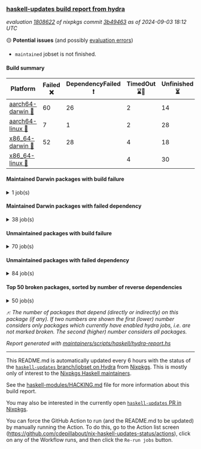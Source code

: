 ### [haskell-updates build report from hydra](https://hydra.nixos.org/jobset/nixpkgs/haskell-updates)
*evaluation [1808622](https://hydra.nixos.org/eval/1808622) of nixpkgs commit [3b49463](https://github.com/NixOS/nixpkgs/commits/3b49463ace5ca56bc9b25179aa38c3e3f07bf64f) as of 2024-09-03 18:12 UTC*

🟡 **Potential issues** (and possibly [evaluation errors](https://hydra.nixos.org/jobset/nixpkgs/haskell-updates))
  * `maintained` jobset is not finished.

#### Build summary

 | Platform | Failed ❌ | DependencyFailed ❗ | TimedOut ⌛🚫 | Unfinished ⏳ | Success ✅ | 
 | --- | --- | --- | --- | --- | --- | 
 | [aarch64-darwin 🍏](https://hydra.nixos.org/eval/1808622?filter=.aarch64-darwin) | 60 | 26 | 2 | 14 | 6400 | 
 | [aarch64-linux 📱](https://hydra.nixos.org/eval/1808622?filter=.aarch64-linux) | 7 | 1 | 2 | 28 | 6538 | 
 | [x86_64-darwin 🍎](https://hydra.nixos.org/eval/1808622?filter=.x86_64-darwin) | 52 | 28 | 4 | 18 | 6418 | 
 | [x86_64-linux 🐧](https://hydra.nixos.org/eval/1808622?filter=.x86_64-linux) |  |  | 4 | 30 | 6583 | 
#### Maintained Darwin packages with build failure
<details><summary>1 job(s) </summary>

- [ ] [[🍏❌]](https://hydra.nixos.org/build/271241206) [[🍎❌]](https://hydra.nixos.org/build/271221583) [wstunnel](https://hydra.nixos.org/eval/1808622?filter=wstunnel) @NeverBehave @R-VdP
</details>

#### Maintained Darwin packages with failed dependency
<details><summary>38 job(s) </summary>

- [ ] [cabal2nix](https://hydra.nixos.org/eval/1808622?filter=cabal2nix) @sternenseemann
  - [[🍏✅]](https://hydra.nixos.org/build/271442703) [[🍎✅]](https://hydra.nixos.org/build/271442678) [toplevel](https://hydra.nixos.org/eval/1808622?filter=cabal2nix)
  - [[🍏❗]](https://hydra.nixos.org/build/271232063) [[🍎✅]](https://hydra.nixos.org/build/271233007) [haskell.packages.ghc8107](https://hydra.nixos.org/eval/1808622?filter=haskell.packages.ghc8107.cabal2nix)
  - [[🍏❗]](https://hydra.nixos.org/build/271232331) [[🍎✅]](https://hydra.nixos.org/build/271237584) [haskell.packages.ghc902](https://hydra.nixos.org/eval/1808622?filter=haskell.packages.ghc902.cabal2nix)
  - [[🍏✅]](https://hydra.nixos.org/build/271224598) [[🍎✅]](https://hydra.nixos.org/build/271220778) [haskell.packages.ghc925](https://hydra.nixos.org/eval/1808622?filter=haskell.packages.ghc925.cabal2nix)
  - [[🍏✅]](https://hydra.nixos.org/build/271232236) [[🍎✅]](https://hydra.nixos.org/build/271219411) [haskell.packages.ghc926](https://hydra.nixos.org/eval/1808622?filter=haskell.packages.ghc926.cabal2nix)
  - [[🍏✅]](https://hydra.nixos.org/build/271227124) [[🍎✅]](https://hydra.nixos.org/build/271224422) [haskell.packages.ghc927](https://hydra.nixos.org/eval/1808622?filter=haskell.packages.ghc927.cabal2nix)
  - [[🍏✅]](https://hydra.nixos.org/build/271222372) [[🍎✅]](https://hydra.nixos.org/build/271228990) [haskell.packages.ghc928](https://hydra.nixos.org/eval/1808622?filter=haskell.packages.ghc928.cabal2nix)
  - [[🍏✅]](https://hydra.nixos.org/build/271242662) [[🍎✅]](https://hydra.nixos.org/build/271218336) [haskell.packages.ghc945](https://hydra.nixos.org/eval/1808622?filter=haskell.packages.ghc945.cabal2nix)
  - [[🍏✅]](https://hydra.nixos.org/build/271242907) [[🍎✅]](https://hydra.nixos.org/build/271221288) [haskell.packages.ghc946](https://hydra.nixos.org/eval/1808622?filter=haskell.packages.ghc946.cabal2nix)
  - [[🍏✅]](https://hydra.nixos.org/build/271239966) [[🍎✅]](https://hydra.nixos.org/build/271218173) [haskell.packages.ghc947](https://hydra.nixos.org/eval/1808622?filter=haskell.packages.ghc947.cabal2nix)
  - [[🍏✅]](https://hydra.nixos.org/build/271235758) [[🍎✅]](https://hydra.nixos.org/build/271216944) [haskell.packages.ghc948](https://hydra.nixos.org/eval/1808622?filter=haskell.packages.ghc948.cabal2nix)
  - [[🍏✅]](https://hydra.nixos.org/build/271232005) [[🍎✅]](https://hydra.nixos.org/build/271233183) [haskell.packages.ghc963](https://hydra.nixos.org/eval/1808622?filter=haskell.packages.ghc963.cabal2nix)
  - [[🍏✅]](https://hydra.nixos.org/build/271230264) [[🍎✅]](https://hydra.nixos.org/build/271220421) [haskell.packages.ghc964](https://hydra.nixos.org/eval/1808622?filter=haskell.packages.ghc964.cabal2nix)
  - [[🍏✅]](https://hydra.nixos.org/build/271227388) [[🍎✅]](https://hydra.nixos.org/build/271243343) [haskell.packages.ghc965](https://hydra.nixos.org/eval/1808622?filter=haskell.packages.ghc965.cabal2nix)
  - [[🍏✅]](https://hydra.nixos.org/build/271226107) [[🍎✅]](https://hydra.nixos.org/build/271229046) [haskell.packages.ghc966](https://hydra.nixos.org/eval/1808622?filter=haskell.packages.ghc966.cabal2nix)
  - [[🍏✅]](https://hydra.nixos.org/build/271243702) [[🍎✅]](https://hydra.nixos.org/build/271230344) [haskell.packages.ghc981](https://hydra.nixos.org/eval/1808622?filter=haskell.packages.ghc981.cabal2nix)
  - [[🍏✅]](https://hydra.nixos.org/build/271244527) [[🍎✅]](https://hydra.nixos.org/build/271230366) [haskell.packages.ghc982](https://hydra.nixos.org/eval/1808622?filter=haskell.packages.ghc982.cabal2nix)
  - [[🍏✅]](https://hydra.nixos.org/build/271229214) [[🍎✅]](https://hydra.nixos.org/build/271239145) [haskellPackages](https://hydra.nixos.org/eval/1808622?filter=haskellPackages.cabal2nix)
- [ ] [[🍏❗]](https://hydra.nixos.org/build/271233215) [[🍎✅]](https://hydra.nixos.org/build/271244017) [elmPackages.elmi-to-json](https://hydra.nixos.org/eval/1808622?filter=elmPackages.elmi-to-json) @turboMaCk
- [ ] [weeder](https://hydra.nixos.org/eval/1808622?filter=weeder) @maralorn
  - [[🍏❗]](https://hydra.nixos.org/build/271217956) [[🍎✅]](https://hydra.nixos.org/build/271223878) [haskell.packages.ghc8107](https://hydra.nixos.org/eval/1808622?filter=haskell.packages.ghc8107.weeder)
  - [[🍏❗]](https://hydra.nixos.org/build/271229056) [[🍎✅]](https://hydra.nixos.org/build/271226187) [haskell.packages.ghc902](https://hydra.nixos.org/eval/1808622?filter=haskell.packages.ghc902.weeder)
  - [[🍏✅]](https://hydra.nixos.org/build/271233681) [[🍎✅]](https://hydra.nixos.org/build/271240260) [haskell.packages.ghc925](https://hydra.nixos.org/eval/1808622?filter=haskell.packages.ghc925.weeder)
  - [[🍏✅]](https://hydra.nixos.org/build/271223528) [[🍎✅]](https://hydra.nixos.org/build/271242783) [haskell.packages.ghc926](https://hydra.nixos.org/eval/1808622?filter=haskell.packages.ghc926.weeder)
  - [[🍏✅]](https://hydra.nixos.org/build/271237945) [[🍎✅]](https://hydra.nixos.org/build/271233167) [haskell.packages.ghc927](https://hydra.nixos.org/eval/1808622?filter=haskell.packages.ghc927.weeder)
  - [[🍏✅]](https://hydra.nixos.org/build/271225808) [[🍎✅]](https://hydra.nixos.org/build/271219427) [haskell.packages.ghc928](https://hydra.nixos.org/eval/1808622?filter=haskell.packages.ghc928.weeder)
  - [[🍏✅]](https://hydra.nixos.org/build/271219216) [[🍎✅]](https://hydra.nixos.org/build/271224765) [haskell.packages.ghc945](https://hydra.nixos.org/eval/1808622?filter=haskell.packages.ghc945.weeder)
  - [[🍏✅]](https://hydra.nixos.org/build/271218201) [[🍎✅]](https://hydra.nixos.org/build/271218957) [haskell.packages.ghc946](https://hydra.nixos.org/eval/1808622?filter=haskell.packages.ghc946.weeder)
  - [[🍏✅]](https://hydra.nixos.org/build/271244651) [[🍎✅]](https://hydra.nixos.org/build/271222808) [haskell.packages.ghc947](https://hydra.nixos.org/eval/1808622?filter=haskell.packages.ghc947.weeder)
  - [[🍏✅]](https://hydra.nixos.org/build/271230244) [[🍎✅]](https://hydra.nixos.org/build/271224480) [haskell.packages.ghc948](https://hydra.nixos.org/eval/1808622?filter=haskell.packages.ghc948.weeder)
  - [[🍏✅]](https://hydra.nixos.org/build/271222589) [[🍎✅]](https://hydra.nixos.org/build/271227764) [haskell.packages.ghc963](https://hydra.nixos.org/eval/1808622?filter=haskell.packages.ghc963.weeder)
  - [[🍏✅]](https://hydra.nixos.org/build/271239470) [[🍎✅]](https://hydra.nixos.org/build/271242041) [haskell.packages.ghc964](https://hydra.nixos.org/eval/1808622?filter=haskell.packages.ghc964.weeder)
  - [[🍏✅]](https://hydra.nixos.org/build/271240778) [[🍎✅]](https://hydra.nixos.org/build/271236458) [haskell.packages.ghc965](https://hydra.nixos.org/eval/1808622?filter=haskell.packages.ghc965.weeder)
  - [[🍏✅]](https://hydra.nixos.org/build/271236562) [[🍎✅]](https://hydra.nixos.org/build/271243913) [haskell.packages.ghc966](https://hydra.nixos.org/eval/1808622?filter=haskell.packages.ghc966.weeder)
  - [[🍏✅]](https://hydra.nixos.org/build/271223651) [[🍎✅]](https://hydra.nixos.org/build/271224874) [haskell.packages.ghc981](https://hydra.nixos.org/eval/1808622?filter=haskell.packages.ghc981.weeder)
  - [[🍏✅]](https://hydra.nixos.org/build/271240341) [[🍎✅]](https://hydra.nixos.org/build/271238972) [haskell.packages.ghc982](https://hydra.nixos.org/eval/1808622?filter=haskell.packages.ghc982.weeder)
  - [[🍏✅]](https://hydra.nixos.org/build/271222577) [[🍎✅]](https://hydra.nixos.org/build/271244472) [haskellPackages](https://hydra.nixos.org/eval/1808622?filter=haskellPackages.weeder)
</details>

#### Unmaintained packages with build failure
<details><summary>70 job(s) </summary>

- [ ] [[🍏✅]](https://hydra.nixos.org/build/271219233) [[📱✅]](https://hydra.nixos.org/build/271240604) [[🍎❌]](https://hydra.nixos.org/build/271244176) [[🐧✅]](https://hydra.nixos.org/build/271229033) [haskellPackages.iconv](https://hydra.nixos.org/eval/1808622?filter=haskellPackages.iconv)  ⤴️ 4 | 16
- [ ] [[🍏❌]](https://hydra.nixos.org/build/271227241) [[📱✅]](https://hydra.nixos.org/build/271226383) [[🍎❌]](https://hydra.nixos.org/build/271234868) [[🐧✅]](https://hydra.nixos.org/build/271218869) [haskellPackages.llvm-tf](https://hydra.nixos.org/eval/1808622?filter=haskellPackages.llvm-tf)  ⤴️ 3 | 6
- [ ] [[🍏❌]](https://hydra.nixos.org/build/271237880) [[📱✅]](https://hydra.nixos.org/build/271227210) [[🍎❌]](https://hydra.nixos.org/build/271238369) [[🐧✅]](https://hydra.nixos.org/build/271220320) [haskellPackages.pipes-zlib](https://hydra.nixos.org/eval/1808622?filter=haskellPackages.pipes-zlib)  ⤴️ 2 | 8
- [ ] [[🍏❌]](https://hydra.nixos.org/build/271236955) [[📱✅]](https://hydra.nixos.org/build/271218801) [[🍎❌]](https://hydra.nixos.org/build/271227276) [[🐧✅]](https://hydra.nixos.org/build/271231653) [haskellPackages.lbfgs](https://hydra.nixos.org/eval/1808622?filter=haskellPackages.lbfgs)  ⤴️ 2 | 3
- [ ] [[🍏❌]](https://hydra.nixos.org/build/271243692) [[📱✅]](https://hydra.nixos.org/build/271223221) [[🍎❌]](https://hydra.nixos.org/build/271229721) [[🐧✅]](https://hydra.nixos.org/build/271219993) [haskellPackages.HsSyck](https://hydra.nixos.org/eval/1808622?filter=haskellPackages.HsSyck)  ⤴️ 1 | 10
- [ ] [[🍏✅]](https://hydra.nixos.org/build/271239265) [[📱✅]](https://hydra.nixos.org/build/271230757) [[🍎❌]](https://hydra.nixos.org/build/271232961) [[🐧⌛🚫]](https://hydra.nixos.org/build/271219100) [haskellPackages.invertible](https://hydra.nixos.org/eval/1808622?filter=haskellPackages.invertible)  ⤴️ 1 | 5
- [ ] [[🍏❌]](https://hydra.nixos.org/build/271237658) [[📱✅]](https://hydra.nixos.org/build/271240134) [[🍎❌]](https://hydra.nixos.org/build/271220558) [[🐧✅]](https://hydra.nixos.org/build/271227649) [haskellPackages.error-codes](https://hydra.nixos.org/eval/1808622?filter=haskellPackages.error-codes)  ⤴️ 1 | 3
- [ ] [[🍏❌]](https://hydra.nixos.org/build/271236293) [[📱✅]](https://hydra.nixos.org/build/271235199) [[🍎❌]](https://hydra.nixos.org/build/271226708) [[🐧✅]](https://hydra.nixos.org/build/271238920) [haskellPackages.posix-socket](https://hydra.nixos.org/eval/1808622?filter=haskellPackages.posix-socket)  ⤴️ 1 | 2
- [ ] [[🍏❌]](https://hydra.nixos.org/build/271225889) [[📱✅]](https://hydra.nixos.org/build/271225502) [[🍎❌]](https://hydra.nixos.org/build/271244019) [[🐧✅]](https://hydra.nixos.org/build/271244178) [haskellPackages.rawfilepath](https://hydra.nixos.org/eval/1808622?filter=haskellPackages.rawfilepath)  ⤴️ 1 | 2
- [ ] [[🍏❌]](https://hydra.nixos.org/build/271221129) [[📱✅]](https://hydra.nixos.org/build/271235209) [[🍎❌]](https://hydra.nixos.org/build/271218892) [[🐧✅]](https://hydra.nixos.org/build/271217252) [haskellPackages.gi-gdkx11](https://hydra.nixos.org/eval/1808622?filter=haskellPackages.gi-gdkx11)  ⤴️ 1 | 1
- [ ] [[🍏❌]](https://hydra.nixos.org/build/271233153) [[📱❌]](https://hydra.nixos.org/build/271217622) [[🍎✅]](https://hydra.nixos.org/build/271240823) [[🐧✅]](https://hydra.nixos.org/build/271221216) [haskellPackages.nlopt-haskell](https://hydra.nixos.org/eval/1808622?filter=haskellPackages.nlopt-haskell)  ⤴️ 1 | 1
- [ ] [[🍏❌]](https://hydra.nixos.org/build/271228557) [[📱✅]](https://hydra.nixos.org/build/271228505) [[🍎❌]](https://hydra.nixos.org/build/271229790) [[🐧✅]](https://hydra.nixos.org/build/271222130) [haskellPackages.openal-ffi](https://hydra.nixos.org/eval/1808622?filter=haskellPackages.openal-ffi)  ⤴️ 1 | 1
- [ ] [[🍎❌]](https://hydra.nixos.org/build/271225299) [[🐧✅]](https://hydra.nixos.org/build/271240213) [haskellPackages.swisstable](https://hydra.nixos.org/eval/1808622?filter=haskellPackages.swisstable)  ⤴️ 1 | 1
- [ ] [[🍏❌]](https://hydra.nixos.org/build/271226466) [[📱✅]](https://hydra.nixos.org/build/271230687) [[🍎❌]](https://hydra.nixos.org/build/271241104) [[🐧✅]](https://hydra.nixos.org/build/271218343) [haskellPackages.sym](https://hydra.nixos.org/eval/1808622?filter=haskellPackages.sym)  ⤴️ 1 | 1
- [ ] [[🍏❌]](https://hydra.nixos.org/build/271233438) [[📱✅]](https://hydra.nixos.org/build/271226277) [[🍎❌]](https://hydra.nixos.org/build/271221475) [[🐧✅]](https://hydra.nixos.org/build/271221807) [haskellPackages.libxml-sax](https://hydra.nixos.org/eval/1808622?filter=haskellPackages.libxml-sax)  ⤴️ 0 | 21
- [ ] [[🍏✅]](https://hydra.nixos.org/build/271239348) [[📱❌]](https://hydra.nixos.org/build/271223449) [[🍎✅]](https://hydra.nixos.org/build/271242202) [[🐧✅]](https://hydra.nixos.org/build/271225932) [haskellPackages.freetype2](https://hydra.nixos.org/eval/1808622?filter=haskellPackages.freetype2)  ⤴️ 0 | 12
- [ ] [[🍏❌]](https://hydra.nixos.org/build/271230943) [[📱❌]](https://hydra.nixos.org/build/271224184) [[🍎✅]](https://hydra.nixos.org/build/271244194) [[🐧✅]](https://hydra.nixos.org/build/271238878) [haskellPackages.hw-simd](https://hydra.nixos.org/eval/1808622?filter=haskellPackages.hw-simd)  ⤴️ 0 | 9
- [ ] [[🍏❌]](https://hydra.nixos.org/build/271244673) [[📱✅]](https://hydra.nixos.org/build/271243435) [[🍎❌]](https://hydra.nixos.org/build/271240838) [[🐧✅]](https://hydra.nixos.org/build/271244303) [haskellPackages.bytestring-encoding](https://hydra.nixos.org/eval/1808622?filter=haskellPackages.bytestring-encoding)  ⤴️ 0 | 6
- [ ] [[🍏❌]](https://hydra.nixos.org/build/271226748) [[📱✅]](https://hydra.nixos.org/build/271218572) [[🍎✅]](https://hydra.nixos.org/build/271241189) [[🐧✅]](https://hydra.nixos.org/build/271240602) [haskellPackages.rdtsc](https://hydra.nixos.org/eval/1808622?filter=haskellPackages.rdtsc)  ⤴️ 0 | 4
- [ ] [[🍏❌]](https://hydra.nixos.org/build/271218734) [[📱✅]](https://hydra.nixos.org/build/271217455) [[🍎✅]](https://hydra.nixos.org/build/271221503) [[🐧✅]](https://hydra.nixos.org/build/271218795) [haskellPackages.folds](https://hydra.nixos.org/eval/1808622?filter=haskellPackages.folds)  ⤴️ 0 | 3
- [ ] [[🍏❌]](https://hydra.nixos.org/build/271230458) [[📱✅]](https://hydra.nixos.org/build/271235318) [[🍎✅]](https://hydra.nixos.org/build/271234054) [[🐧✅]](https://hydra.nixos.org/build/271235303) [haskellPackages.bindings-levmar](https://hydra.nixos.org/eval/1808622?filter=haskellPackages.bindings-levmar)  ⤴️ 0 | 2
- [ ] [[🍏❌]](https://hydra.nixos.org/build/271233588) [[📱✅]](https://hydra.nixos.org/build/271224705) [[🍎✅]](https://hydra.nixos.org/build/271235853) [[🐧✅]](https://hydra.nixos.org/build/271239283) [haskellPackages.rocksdb-haskell](https://hydra.nixos.org/eval/1808622?filter=haskellPackages.rocksdb-haskell)  ⤴️ 0 | 2
- [ ] [[🍏❌]](https://hydra.nixos.org/build/271217388) [[📱✅]](https://hydra.nixos.org/build/271233605) [[🍎❌]](https://hydra.nixos.org/build/271230726) [[🐧✅]](https://hydra.nixos.org/build/271223161) [haskellPackages.HsHTSLib](https://hydra.nixos.org/eval/1808622?filter=haskellPackages.HsHTSLib)  ⤴️ 0 | 1
- [ ] [[🍏❌]](https://hydra.nixos.org/build/271217859) [[📱✅]](https://hydra.nixos.org/build/271231434) [[🍎✅]](https://hydra.nixos.org/build/271220774) [[🐧⏳]](https://hydra.nixos.org/build/271230392) [haskellPackages.dhscanner-ast](https://hydra.nixos.org/eval/1808622?filter=haskellPackages.dhscanner-ast)  ⤴️ 0 | 1
- [ ] [[🍏❌]](https://hydra.nixos.org/build/271233289) [[📱✅]](https://hydra.nixos.org/build/271243593) [[🍎❌]](https://hydra.nixos.org/build/271242447) [[🐧✅]](https://hydra.nixos.org/build/271225870) [haskellPackages.hamid](https://hydra.nixos.org/eval/1808622?filter=haskellPackages.hamid)  ⤴️ 0 | 1
- [ ] [[🍏✅]](https://hydra.nixos.org/build/271224401) [[📱✅]](https://hydra.nixos.org/build/271223138) [[🍎❌]](https://hydra.nixos.org/build/271243888) [[🐧✅]](https://hydra.nixos.org/build/271232334) [haskellPackages.hmatrix-morpheus](https://hydra.nixos.org/eval/1808622?filter=haskellPackages.hmatrix-morpheus)  ⤴️ 0 | 1
- [ ] [[🍏❌]](https://hydra.nixos.org/build/271222208) [[📱✅]](https://hydra.nixos.org/build/271221762) [[🍎❌]](https://hydra.nixos.org/build/271240012) [[🐧✅]](https://hydra.nixos.org/build/271228939) [haskellPackages.huckleberry](https://hydra.nixos.org/eval/1808622?filter=haskellPackages.huckleberry)  ⤴️ 0 | 1
- [ ] [[🍏❌]](https://hydra.nixos.org/build/271221928) [[📱✅]](https://hydra.nixos.org/build/271231832) [[🍎❌]](https://hydra.nixos.org/build/271234905) [[🐧✅]](https://hydra.nixos.org/build/271225191) [haskellPackages.om-time](https://hydra.nixos.org/eval/1808622?filter=haskellPackages.om-time)  ⤴️ 0 | 1
- [ ] [[🍏❌]](https://hydra.nixos.org/build/271241596) [[📱✅]](https://hydra.nixos.org/build/271230716) [[🍎❌]](https://hydra.nixos.org/build/271231766) [[🐧✅]](https://hydra.nixos.org/build/271234180) [haskellPackages.select](https://hydra.nixos.org/eval/1808622?filter=haskellPackages.select)  ⤴️ 0 | 1
- [ ] [[🍏❌]](https://hydra.nixos.org/build/271217752) [[📱✅]](https://hydra.nixos.org/build/271218592) [[🍎❌]](https://hydra.nixos.org/build/271236917) [[🐧✅]](https://hydra.nixos.org/build/271223943) [haskellPackages.sysinfo](https://hydra.nixos.org/eval/1808622?filter=haskellPackages.sysinfo)  ⤴️ 0 | 1
- [ ] [[🍏✅]](https://hydra.nixos.org/build/271229705) [[📱✅]](https://hydra.nixos.org/build/271222051) [[🍎❌]](https://hydra.nixos.org/build/271236888) [[🐧✅]](https://hydra.nixos.org/build/271230672) [haskellPackages.FractalArt](https://hydra.nixos.org/eval/1808622?filter=haskellPackages.FractalArt) 
- [ ] [[🍏❌]](https://hydra.nixos.org/build/271220150) [[📱❌]](https://hydra.nixos.org/build/271242611) [[🍎✅]](https://hydra.nixos.org/build/271217945) [[🐧✅]](https://hydra.nixos.org/build/271236665) [haskellPackages.GOST34112012-Hash](https://hydra.nixos.org/eval/1808622?filter=haskellPackages.GOST34112012-Hash) 
- [ ] [[🍏✅]](https://hydra.nixos.org/build/271231533) [[📱❌]](https://hydra.nixos.org/build/271238011) [[🍎✅]](https://hydra.nixos.org/build/271224609) [[🐧✅]](https://hydra.nixos.org/build/271223245) [haskellPackages.HsASA](https://hydra.nixos.org/eval/1808622?filter=haskellPackages.HsASA) 
- [ ] [[🍏❌]](https://hydra.nixos.org/build/271235588) [[🍎❌]](https://hydra.nixos.org/build/271218471) [haskellPackages.barbly](https://hydra.nixos.org/eval/1808622?filter=haskellPackages.barbly) 
- [ ] [[🍏❌]](https://hydra.nixos.org/build/271238149) [[📱✅]](https://hydra.nixos.org/build/271225083) [[🍎❌]](https://hydra.nixos.org/build/271240840) [[🐧✅]](https://hydra.nixos.org/build/271226105) [haskellPackages.demangler](https://hydra.nixos.org/eval/1808622?filter=haskellPackages.demangler) 
- [ ] [[🍏❌]](https://hydra.nixos.org/build/271241841) [[📱✅]](https://hydra.nixos.org/build/271227047) [[🍎❌]](https://hydra.nixos.org/build/271227220) [[🐧✅]](https://hydra.nixos.org/build/271234357) [haskellPackages.epub-metadata](https://hydra.nixos.org/eval/1808622?filter=haskellPackages.epub-metadata) 
- [ ] [[🍏❌]](https://hydra.nixos.org/build/271217432) [[📱✅]](https://hydra.nixos.org/build/271232871) [[🍎✅]](https://hydra.nixos.org/build/271219677) [[🐧✅]](https://hydra.nixos.org/build/271240062) [haskellPackages.executable-hash](https://hydra.nixos.org/eval/1808622?filter=haskellPackages.executable-hash) 
- [ ] [[🍏❌]](https://hydra.nixos.org/build/271242886) [[📱✅]](https://hydra.nixos.org/build/271216832) [[🍎❌]](https://hydra.nixos.org/build/271238776) [[🐧✅]](https://hydra.nixos.org/build/271228747) [haskellPackages.exinst-base](https://hydra.nixos.org/eval/1808622?filter=haskellPackages.exinst-base) 
- [ ] [[🍏❌]](https://hydra.nixos.org/build/271217765) [[📱✅]](https://hydra.nixos.org/build/271222438) [[🍎❌]](https://hydra.nixos.org/build/271227569) [[🐧✅]](https://hydra.nixos.org/build/271240842) [haskellPackages.fudgets](https://hydra.nixos.org/eval/1808622?filter=haskellPackages.fudgets) 
- [ ] [[🍏❌]](https://hydra.nixos.org/build/271222793) [[📱✅]](https://hydra.nixos.org/build/271243949) [[🍎❌]](https://hydra.nixos.org/build/271235220) [[🐧✅]](https://hydra.nixos.org/build/271217171) [haskellPackages.genvalidity-dirforest](https://hydra.nixos.org/eval/1808622?filter=haskellPackages.genvalidity-dirforest) 
- [ ] [[🍏❌]](https://hydra.nixos.org/build/271238187) [[🍎❌]](https://hydra.nixos.org/build/271230446) [haskellPackages.gi-gtkosxapplication](https://hydra.nixos.org/eval/1808622?filter=haskellPackages.gi-gtkosxapplication) 
- [ ] [[🍏❌]](https://hydra.nixos.org/build/271238258) [[🍎❌]](https://hydra.nixos.org/build/271231601) [haskellPackages.gtk-mac-integration](https://hydra.nixos.org/eval/1808622?filter=haskellPackages.gtk-mac-integration) 
- [ ] [[🍏❌]](https://hydra.nixos.org/build/271221302) [[📱✅]](https://hydra.nixos.org/build/271239525) [[🍎❌]](https://hydra.nixos.org/build/271231337) [[🐧✅]](https://hydra.nixos.org/build/271217452) [haskellPackages.gtk-traymanager](https://hydra.nixos.org/eval/1808622?filter=haskellPackages.gtk-traymanager) 
- [ ] [[🍏❌]](https://hydra.nixos.org/build/271236576) [[🍎❌]](https://hydra.nixos.org/build/271219910) [haskellPackages.gtk3-mac-integration](https://hydra.nixos.org/eval/1808622?filter=haskellPackages.gtk3-mac-integration) 
- [ ] [[🍏❌]](https://hydra.nixos.org/build/271241034) [[📱✅]](https://hydra.nixos.org/build/271220731) [[🍎❌]](https://hydra.nixos.org/build/271226808) [[🐧✅]](https://hydra.nixos.org/build/271239959) [haskellPackages.hdf5-lite](https://hydra.nixos.org/eval/1808622?filter=haskellPackages.hdf5-lite) 
- [ ] [[🍏❌]](https://hydra.nixos.org/build/271242846) [[📱✅]](https://hydra.nixos.org/build/271227313) [[🍎❌]](https://hydra.nixos.org/build/271219883) [[🐧✅]](https://hydra.nixos.org/build/271228622) [haskellPackages.highlight](https://hydra.nixos.org/eval/1808622?filter=haskellPackages.highlight) 
- [ ] [[🍏❌]](https://hydra.nixos.org/build/271237981) [[📱✅]](https://hydra.nixos.org/build/271231709) [[🍎❌]](https://hydra.nixos.org/build/271226924) [[🐧✅]](https://hydra.nixos.org/build/271237497) [haskellPackages.hunspell-hs](https://hydra.nixos.org/eval/1808622?filter=haskellPackages.hunspell-hs) 
- [ ] [[🍏❌]](https://hydra.nixos.org/build/271223427) [[📱✅]](https://hydra.nixos.org/build/271230369) [[🍎❌]](https://hydra.nixos.org/build/271224439) [[🐧✅]](https://hydra.nixos.org/build/271233234) [haskellPackages.interprocess](https://hydra.nixos.org/eval/1808622?filter=haskellPackages.interprocess) 
- [ ] [[🍏❌]](https://hydra.nixos.org/build/271217160) [[📱✅]](https://hydra.nixos.org/build/271236326) [[🍎✅]](https://hydra.nixos.org/build/271233928) [[🐧✅]](https://hydra.nixos.org/build/271239584) [haskellPackages.leveldb-haskell-fork](https://hydra.nixos.org/eval/1808622?filter=haskellPackages.leveldb-haskell-fork) 
- [ ] [[🍏✅]](https://hydra.nixos.org/build/271231551) [[📱✅]](https://hydra.nixos.org/build/271238664) [[🍎❌]](https://hydra.nixos.org/build/271218107) [[🐧✅]](https://hydra.nixos.org/build/271230275) [haskellPackages.linear-tests](https://hydra.nixos.org/eval/1808622?filter=haskellPackages.linear-tests) 
- [ ] [[🍏❌]](https://hydra.nixos.org/build/271222658) [[📱✅]](https://hydra.nixos.org/build/271230262) [[🍎❌]](https://hydra.nixos.org/build/271241599) [[🐧✅]](https://hydra.nixos.org/build/271218582) [haskellPackages.memzero](https://hydra.nixos.org/eval/1808622?filter=haskellPackages.memzero) 
- [ ] [[🍏❌]](https://hydra.nixos.org/build/271238344) [[📱✅]](https://hydra.nixos.org/build/271236957) [[🍎❌]](https://hydra.nixos.org/build/271244202) [[🐧✅]](https://hydra.nixos.org/build/271217008) [haskellPackages.persistent-pagination](https://hydra.nixos.org/eval/1808622?filter=haskellPackages.persistent-pagination) 
- [ ] [[🍏❌]](https://hydra.nixos.org/build/271229369) [[📱✅]](https://hydra.nixos.org/build/271226406) [[🍎❌]](https://hydra.nixos.org/build/271235382) [[🐧✅]](https://hydra.nixos.org/build/271236486) [haskellPackages.phatsort](https://hydra.nixos.org/eval/1808622?filter=haskellPackages.phatsort) 
- [ ] [[🍏❌]](https://hydra.nixos.org/build/271241955) [[📱✅]](https://hydra.nixos.org/build/271234197) [[🍎❌]](https://hydra.nixos.org/build/271218822) [[🐧✅]](https://hydra.nixos.org/build/271237834) [haskellPackages.ping-wrapper](https://hydra.nixos.org/eval/1808622?filter=haskellPackages.ping-wrapper) 
- [ ] [[🍏❌]](https://hydra.nixos.org/build/271242092) [[📱✅]](https://hydra.nixos.org/build/271239707) [[🍎❌]](https://hydra.nixos.org/build/271216793) [[🐧✅]](https://hydra.nixos.org/build/271224781) [haskellPackages.posix-timer](https://hydra.nixos.org/eval/1808622?filter=haskellPackages.posix-timer) 
- [ ] [[🍏❌]](https://hydra.nixos.org/build/271237418) [[📱✅]](https://hydra.nixos.org/build/271234298) [[🍎✅]](https://hydra.nixos.org/build/271223598) [[🐧✅]](https://hydra.nixos.org/build/271239811) [haskellPackages.postgrest](https://hydra.nixos.org/eval/1808622?filter=haskellPackages.postgrest) 
- [ ] [[🍏❌]](https://hydra.nixos.org/build/271221537) [[📱✅]](https://hydra.nixos.org/build/271219460) [[🍎❌]](https://hydra.nixos.org/build/271227516) [[🐧✅]](https://hydra.nixos.org/build/271233201) [haskellPackages.procex](https://hydra.nixos.org/eval/1808622?filter=haskellPackages.procex) 
- [ ] [[🍏❌]](https://hydra.nixos.org/build/271240942) [[📱✅]](https://hydra.nixos.org/build/271227312) [[🍎❌]](https://hydra.nixos.org/build/271221847) [[🐧✅]](https://hydra.nixos.org/build/271219942) [haskellPackages.pthread](https://hydra.nixos.org/eval/1808622?filter=haskellPackages.pthread) 
- [ ] [[🍏❌]](https://hydra.nixos.org/build/271227944) [[📱✅]](https://hydra.nixos.org/build/271241362) [[🍎✅]](https://hydra.nixos.org/build/271226452) [[🐧✅]](https://hydra.nixos.org/build/271238133) [haskellPackages.rdtsc-enolan](https://hydra.nixos.org/eval/1808622?filter=haskellPackages.rdtsc-enolan) 
- [ ] [[🍏❌]](https://hydra.nixos.org/build/271231279) [[📱✅]](https://hydra.nixos.org/build/271228538) [[🍎❌]](https://hydra.nixos.org/build/271228089) [[🐧✅]](https://hydra.nixos.org/build/271219985) [haskellPackages.sandwich-webdriver](https://hydra.nixos.org/eval/1808622?filter=haskellPackages.sandwich-webdriver) 
- [ ] [[🍏✅]](https://hydra.nixos.org/build/271238828) [[📱✅]](https://hydra.nixos.org/build/271217547) [[🍎❌]](https://hydra.nixos.org/build/271217572) [[🐧✅]](https://hydra.nixos.org/build/271230360) [haskellPackages.shared-memory](https://hydra.nixos.org/eval/1808622?filter=haskellPackages.shared-memory) 
- [ ] [[🍏❌]](https://hydra.nixos.org/build/271243374) [[📱✅]](https://hydra.nixos.org/build/271240747) [[🍎✅]](https://hydra.nixos.org/build/271239022) [[🐧⌛🚫]](https://hydra.nixos.org/build/271236109) [haskellPackages.significant-figures](https://hydra.nixos.org/eval/1808622?filter=haskellPackages.significant-figures) 
- [ ] [[🍏✅]](https://hydra.nixos.org/build/271219657) [[📱❌]](https://hydra.nixos.org/build/271222107) [[🍎✅]](https://hydra.nixos.org/build/271242074) [[🐧✅]](https://hydra.nixos.org/build/271244060) [haskellPackages.simdutf](https://hydra.nixos.org/eval/1808622?filter=haskellPackages.simdutf) 
- [ ] [[🍏❌]](https://hydra.nixos.org/build/271219734) [[📱✅]](https://hydra.nixos.org/build/271237744) [[🍎✅]](https://hydra.nixos.org/build/271237585) [[🐧✅]](https://hydra.nixos.org/build/271233327) [haskellPackages.symbolize](https://hydra.nixos.org/eval/1808622?filter=haskellPackages.symbolize) 
- [ ] [[🍏❌]](https://hydra.nixos.org/build/271244302) [[📱✅]](https://hydra.nixos.org/build/271240630) [[🍎❌]](https://hydra.nixos.org/build/271235546) [[🐧✅]](https://hydra.nixos.org/build/271226180) [haskellPackages.tailfile-hinotify](https://hydra.nixos.org/eval/1808622?filter=haskellPackages.tailfile-hinotify) 
- [ ] [[📱❌]](https://hydra.nixos.org/build/271241004) [[🐧✅]](https://hydra.nixos.org/build/271223442) [haskellPackages.tasty-papi](https://hydra.nixos.org/eval/1808622?filter=haskellPackages.tasty-papi) 
- [ ] [[🍏❌]](https://hydra.nixos.org/build/271230890) [[📱✅]](https://hydra.nixos.org/build/271223288) [[🍎✅]](https://hydra.nixos.org/build/271243633) [[🐧✅]](https://hydra.nixos.org/build/271237991) [haskellPackages.unix-simple](https://hydra.nixos.org/eval/1808622?filter=haskellPackages.unix-simple) 
- [ ] [[🍏❌]](https://hydra.nixos.org/build/271233422) [[📱✅]](https://hydra.nixos.org/build/271235282) [[🍎❌]](https://hydra.nixos.org/build/271239023) [[🐧✅]](https://hydra.nixos.org/build/271233471) [haskellPackages.xmonad-utils](https://hydra.nixos.org/eval/1808622?filter=haskellPackages.xmonad-utils) 
- [ ] [[🍏❌]](https://hydra.nixos.org/build/271227127) [[📱✅]](https://hydra.nixos.org/build/271224146) [[🍎❌]](https://hydra.nixos.org/build/271242697) [[🐧✅]](https://hydra.nixos.org/build/271229796) [haskellPackages.zot](https://hydra.nixos.org/eval/1808622?filter=haskellPackages.zot) 
- [ ] [[🍏❌]](https://hydra.nixos.org/build/271220995) [[📱✅]](https://hydra.nixos.org/build/271221996) [[🍎❌]](https://hydra.nixos.org/build/271237488) [[🐧✅]](https://hydra.nixos.org/build/271223421) [haskellPackages.zxcvbn-c](https://hydra.nixos.org/eval/1808622?filter=haskellPackages.zxcvbn-c) 
</details>

#### Unmaintained packages with failed dependency
<details><summary>84 job(s) </summary>

- [ ] [microlens](https://hydra.nixos.org/eval/1808622?filter=microlens)  ⤴️ 152 | 597
  - [[🍏✅]](https://hydra.nixos.org/build/271228314) [[📱✅]](https://hydra.nixos.org/build/271223795) [[🍎✅]](https://hydra.nixos.org/build/271232839) [[🐧✅]](https://hydra.nixos.org/build/271221203) [haskellPackages](https://hydra.nixos.org/eval/1808622?filter=haskellPackages.microlens)
  - [[🍏✅]](https://hydra.nixos.org/build/271231930)  [[🍎❗]](https://hydra.nixos.org/build/271226244) [[🐧✅]](https://hydra.nixos.org/build/271242154) [pkgsCross.ghcjs.haskell.packages.ghc98](https://hydra.nixos.org/eval/1808622?filter=pkgsCross.ghcjs.haskell.packages.ghc98.microlens)
  - [[🍏✅]](https://hydra.nixos.org/build/271223728)  [[🍎❗]](https://hydra.nixos.org/build/271231648) [[🐧✅]](https://hydra.nixos.org/build/271224273) [pkgsCross.ghcjs.haskell.packages.ghcHEAD](https://hydra.nixos.org/eval/1808622?filter=pkgsCross.ghcjs.haskell.packages.ghcHEAD.microlens)
  - [[🍏✅]](https://hydra.nixos.org/build/271220520)  [[🍎❗]](https://hydra.nixos.org/build/271238357) [[🐧✅]](https://hydra.nixos.org/build/271223723) [pkgsCross.ghcjs.haskellPackages](https://hydra.nixos.org/eval/1808622?filter=pkgsCross.ghcjs.haskellPackages.microlens)
- [ ] [hpack](https://hydra.nixos.org/eval/1808622?filter=hpack)  ⤴️ 3 | 15
  - [[🍏✅]](https://hydra.nixos.org/build/271240725) [[📱✅]](https://hydra.nixos.org/build/271224312) [[🍎✅]](https://hydra.nixos.org/build/271240573) [[🐧✅]](https://hydra.nixos.org/build/271231623) [toplevel](https://hydra.nixos.org/eval/1808622?filter=hpack)
  - [[🍏❗]](https://hydra.nixos.org/build/271222669) [[📱✅]](https://hydra.nixos.org/build/271226507) [[🍎✅]](https://hydra.nixos.org/build/271238813) [[🐧✅]](https://hydra.nixos.org/build/271223613) [haskell.packages.ghc8107](https://hydra.nixos.org/eval/1808622?filter=haskell.packages.ghc8107.hpack)
  - [[🍏❗]](https://hydra.nixos.org/build/271235822) [[📱✅]](https://hydra.nixos.org/build/271222272) [[🍎✅]](https://hydra.nixos.org/build/271230107) [[🐧✅]](https://hydra.nixos.org/build/271216830) [haskell.packages.ghc902](https://hydra.nixos.org/eval/1808622?filter=haskell.packages.ghc902.hpack)
  - [[🍏✅]](https://hydra.nixos.org/build/271219040) [[📱✅]](https://hydra.nixos.org/build/271223693) [[🍎✅]](https://hydra.nixos.org/build/271230499) [[🐧✅]](https://hydra.nixos.org/build/271242882) [haskell.packages.ghc925](https://hydra.nixos.org/eval/1808622?filter=haskell.packages.ghc925.hpack)
  - [[🍏✅]](https://hydra.nixos.org/build/271223283) [[📱✅]](https://hydra.nixos.org/build/271234417) [[🍎✅]](https://hydra.nixos.org/build/271219920) [[🐧✅]](https://hydra.nixos.org/build/271241780) [haskell.packages.ghc926](https://hydra.nixos.org/eval/1808622?filter=haskell.packages.ghc926.hpack)
  - [[🍏✅]](https://hydra.nixos.org/build/271226755) [[📱✅]](https://hydra.nixos.org/build/271227840) [[🍎✅]](https://hydra.nixos.org/build/271243103) [[🐧✅]](https://hydra.nixos.org/build/271216927) [haskell.packages.ghc927](https://hydra.nixos.org/eval/1808622?filter=haskell.packages.ghc927.hpack)
  - [[🍏✅]](https://hydra.nixos.org/build/271226084) [[📱✅]](https://hydra.nixos.org/build/271231214) [[🍎✅]](https://hydra.nixos.org/build/271223171) [[🐧✅]](https://hydra.nixos.org/build/271222873) [haskell.packages.ghc928](https://hydra.nixos.org/eval/1808622?filter=haskell.packages.ghc928.hpack)
  - [[🍏✅]](https://hydra.nixos.org/build/271240557) [[📱✅]](https://hydra.nixos.org/build/271243619) [[🍎✅]](https://hydra.nixos.org/build/271237433) [[🐧✅]](https://hydra.nixos.org/build/271225747) [haskell.packages.ghc945](https://hydra.nixos.org/eval/1808622?filter=haskell.packages.ghc945.hpack)
  - [[🍏✅]](https://hydra.nixos.org/build/271238286) [[📱✅]](https://hydra.nixos.org/build/271217656) [[🍎✅]](https://hydra.nixos.org/build/271244660) [[🐧✅]](https://hydra.nixos.org/build/271237507) [haskell.packages.ghc946](https://hydra.nixos.org/eval/1808622?filter=haskell.packages.ghc946.hpack)
  - [[🍏✅]](https://hydra.nixos.org/build/271222687) [[📱✅]](https://hydra.nixos.org/build/271237613) [[🍎✅]](https://hydra.nixos.org/build/271229894) [[🐧✅]](https://hydra.nixos.org/build/271224678) [haskell.packages.ghc947](https://hydra.nixos.org/eval/1808622?filter=haskell.packages.ghc947.hpack)
  - [[🍏✅]](https://hydra.nixos.org/build/271241902) [[📱✅]](https://hydra.nixos.org/build/271231631) [[🍎✅]](https://hydra.nixos.org/build/271218387) [[🐧✅]](https://hydra.nixos.org/build/271218838) [haskell.packages.ghc948](https://hydra.nixos.org/eval/1808622?filter=haskell.packages.ghc948.hpack)
  - [[🍏✅]](https://hydra.nixos.org/build/271230612) [[📱✅]](https://hydra.nixos.org/build/271235305) [[🍎✅]](https://hydra.nixos.org/build/271220515) [[🐧✅]](https://hydra.nixos.org/build/271233956) [haskell.packages.ghc963](https://hydra.nixos.org/eval/1808622?filter=haskell.packages.ghc963.hpack)
  - [[🍏✅]](https://hydra.nixos.org/build/271221598) [[📱✅]](https://hydra.nixos.org/build/271221681) [[🍎✅]](https://hydra.nixos.org/build/271235063) [[🐧✅]](https://hydra.nixos.org/build/271232949) [haskell.packages.ghc964](https://hydra.nixos.org/eval/1808622?filter=haskell.packages.ghc964.hpack)
  - [[🍏✅]](https://hydra.nixos.org/build/271242143) [[📱✅]](https://hydra.nixos.org/build/271235976) [[🍎✅]](https://hydra.nixos.org/build/271239065) [[🐧✅]](https://hydra.nixos.org/build/271230410) [haskell.packages.ghc965](https://hydra.nixos.org/eval/1808622?filter=haskell.packages.ghc965.hpack)
  - [[🍏✅]](https://hydra.nixos.org/build/271226342) [[📱✅]](https://hydra.nixos.org/build/271233558) [[🍎✅]](https://hydra.nixos.org/build/271217663) [[🐧✅]](https://hydra.nixos.org/build/271227475) [haskell.packages.ghc966](https://hydra.nixos.org/eval/1808622?filter=haskell.packages.ghc966.hpack)
  - [[🍏✅]](https://hydra.nixos.org/build/271240397) [[📱✅]](https://hydra.nixos.org/build/271230457) [[🍎✅]](https://hydra.nixos.org/build/271239912) [[🐧✅]](https://hydra.nixos.org/build/271233188) [haskell.packages.ghc981](https://hydra.nixos.org/eval/1808622?filter=haskell.packages.ghc981.hpack)
  - [[🍏✅]](https://hydra.nixos.org/build/271230361) [[📱✅]](https://hydra.nixos.org/build/271240860) [[🍎✅]](https://hydra.nixos.org/build/271242837) [[🐧✅]](https://hydra.nixos.org/build/271238107) [haskell.packages.ghc982](https://hydra.nixos.org/eval/1808622?filter=haskell.packages.ghc982.hpack)
  - [[🍏✅]](https://hydra.nixos.org/build/271243153) [[📱✅]](https://hydra.nixos.org/build/271228140) [[🍎✅]](https://hydra.nixos.org/build/271238249) [[🐧✅]](https://hydra.nixos.org/build/271222580) [haskellPackages](https://hydra.nixos.org/eval/1808622?filter=haskellPackages.hpack)
- [ ] [[🍏❗]](https://hydra.nixos.org/build/271231050) [[📱✅]](https://hydra.nixos.org/build/271242691) [[🍎❗]](https://hydra.nixos.org/build/271224003) [[🐧✅]](https://hydra.nixos.org/build/271236274) [haskellPackages.llvm-extra](https://hydra.nixos.org/eval/1808622?filter=haskellPackages.llvm-extra)  ⤴️ 2 | 5
- [ ] [hoogle](https://hydra.nixos.org/eval/1808622?filter=hoogle)  ⤴️ 1 | 5
  - [[🍏❗]](https://hydra.nixos.org/build/271239993) [[📱✅]](https://hydra.nixos.org/build/271233500) [[🍎✅]](https://hydra.nixos.org/build/271233719) [[🐧✅]](https://hydra.nixos.org/build/271242178) [haskell.packages.ghc8107](https://hydra.nixos.org/eval/1808622?filter=haskell.packages.ghc8107.hoogle)
  - [[🍏❗]](https://hydra.nixos.org/build/271233626) [[📱✅]](https://hydra.nixos.org/build/271242861) [[🍎✅]](https://hydra.nixos.org/build/271226878) [[🐧✅]](https://hydra.nixos.org/build/271243302) [haskell.packages.ghc902](https://hydra.nixos.org/eval/1808622?filter=haskell.packages.ghc902.hoogle)
  - [[🍏✅]](https://hydra.nixos.org/build/271244658) [[📱✅]](https://hydra.nixos.org/build/271240821) [[🍎✅]](https://hydra.nixos.org/build/271236805) [[🐧✅]](https://hydra.nixos.org/build/271229003) [haskell.packages.ghc925](https://hydra.nixos.org/eval/1808622?filter=haskell.packages.ghc925.hoogle)
  - [[🍏✅]](https://hydra.nixos.org/build/271244155) [[📱✅]](https://hydra.nixos.org/build/271229265) [[🍎✅]](https://hydra.nixos.org/build/271230896) [[🐧✅]](https://hydra.nixos.org/build/271228485) [haskell.packages.ghc926](https://hydra.nixos.org/eval/1808622?filter=haskell.packages.ghc926.hoogle)
  - [[🍏✅]](https://hydra.nixos.org/build/271220414) [[📱✅]](https://hydra.nixos.org/build/271241996) [[🍎✅]](https://hydra.nixos.org/build/271234011) [[🐧✅]](https://hydra.nixos.org/build/271243314) [haskell.packages.ghc927](https://hydra.nixos.org/eval/1808622?filter=haskell.packages.ghc927.hoogle)
  - [[🍏✅]](https://hydra.nixos.org/build/271222184) [[📱✅]](https://hydra.nixos.org/build/271225028) [[🍎✅]](https://hydra.nixos.org/build/271229307) [[🐧✅]](https://hydra.nixos.org/build/271221923) [haskell.packages.ghc928](https://hydra.nixos.org/eval/1808622?filter=haskell.packages.ghc928.hoogle)
  - [[🍏✅]](https://hydra.nixos.org/build/271224249) [[📱✅]](https://hydra.nixos.org/build/271234431) [[🍎✅]](https://hydra.nixos.org/build/271216925) [[🐧✅]](https://hydra.nixos.org/build/271218331) [haskell.packages.ghc945](https://hydra.nixos.org/eval/1808622?filter=haskell.packages.ghc945.hoogle)
  - [[🍏✅]](https://hydra.nixos.org/build/271225500) [[📱✅]](https://hydra.nixos.org/build/271217671) [[🍎✅]](https://hydra.nixos.org/build/271222560) [[🐧✅]](https://hydra.nixos.org/build/271218205) [haskell.packages.ghc946](https://hydra.nixos.org/eval/1808622?filter=haskell.packages.ghc946.hoogle)
  - [[🍏✅]](https://hydra.nixos.org/build/271225105) [[📱✅]](https://hydra.nixos.org/build/271243082) [[🍎✅]](https://hydra.nixos.org/build/271219222) [[🐧✅]](https://hydra.nixos.org/build/271222237) [haskell.packages.ghc947](https://hydra.nixos.org/eval/1808622?filter=haskell.packages.ghc947.hoogle)
  - [[🍏✅]](https://hydra.nixos.org/build/271224042) [[📱✅]](https://hydra.nixos.org/build/271224242) [[🍎✅]](https://hydra.nixos.org/build/271217840) [[🐧✅]](https://hydra.nixos.org/build/271222033) [haskell.packages.ghc948](https://hydra.nixos.org/eval/1808622?filter=haskell.packages.ghc948.hoogle)
  - [[🍏✅]](https://hydra.nixos.org/build/271227598) [[📱✅]](https://hydra.nixos.org/build/271241808) [[🍎✅]](https://hydra.nixos.org/build/271236629) [[🐧✅]](https://hydra.nixos.org/build/271239281) [haskell.packages.ghc963](https://hydra.nixos.org/eval/1808622?filter=haskell.packages.ghc963.hoogle)
  - [[🍏✅]](https://hydra.nixos.org/build/271224372) [[📱✅]](https://hydra.nixos.org/build/271239280) [[🍎✅]](https://hydra.nixos.org/build/271219330) [[🐧✅]](https://hydra.nixos.org/build/271234046) [haskell.packages.ghc964](https://hydra.nixos.org/eval/1808622?filter=haskell.packages.ghc964.hoogle)
  - [[🍏✅]](https://hydra.nixos.org/build/271244181) [[📱✅]](https://hydra.nixos.org/build/271225966) [[🍎✅]](https://hydra.nixos.org/build/271222444) [[🐧✅]](https://hydra.nixos.org/build/271222573) [haskell.packages.ghc965](https://hydra.nixos.org/eval/1808622?filter=haskell.packages.ghc965.hoogle)
  - [[🍏✅]](https://hydra.nixos.org/build/271219145) [[📱✅]](https://hydra.nixos.org/build/271233986) [[🍎✅]](https://hydra.nixos.org/build/271236523) [[🐧✅]](https://hydra.nixos.org/build/271232893) [haskell.packages.ghc966](https://hydra.nixos.org/eval/1808622?filter=haskell.packages.ghc966.hoogle)
  - [[🍏❗]](https://hydra.nixos.org/build/271243957) [[📱✅]](https://hydra.nixos.org/build/271238300) [[🍎✅]](https://hydra.nixos.org/build/271217318) [[🐧✅]](https://hydra.nixos.org/build/271223101) [haskell.packages.ghc981](https://hydra.nixos.org/eval/1808622?filter=haskell.packages.ghc981.hoogle)
  - [[🍏✅]](https://hydra.nixos.org/build/271228961) [[📱✅]](https://hydra.nixos.org/build/271235001) [[🍎✅]](https://hydra.nixos.org/build/271243432) [[🐧✅]](https://hydra.nixos.org/build/271222238) [haskell.packages.ghc982](https://hydra.nixos.org/eval/1808622?filter=haskell.packages.ghc982.hoogle)
  - [[🍏✅]](https://hydra.nixos.org/build/271231871) [[📱✅]](https://hydra.nixos.org/build/271220525) [[🍎✅]](https://hydra.nixos.org/build/271220276) [[🐧✅]](https://hydra.nixos.org/build/271241923) [haskellPackages](https://hydra.nixos.org/eval/1808622?filter=haskellPackages.hoogle)
- [ ] [[🍏❗]](https://hydra.nixos.org/build/271231348) [[📱✅]](https://hydra.nixos.org/build/271231963) [[🍎❗]](https://hydra.nixos.org/build/271216885) [[🐧✅]](https://hydra.nixos.org/build/271243283) [haskellPackages.llvm-dsl](https://hydra.nixos.org/eval/1808622?filter=haskellPackages.llvm-dsl)  ⤴️ 1 | 3
- [ ] [[🍏❗]](https://hydra.nixos.org/build/271243115) [[📱✅]](https://hydra.nixos.org/build/271239679) [[🍎❗]](https://hydra.nixos.org/build/271235848) [[🐧✅]](https://hydra.nixos.org/build/271220539) [haskellPackages.numeric-optimization](https://hydra.nixos.org/eval/1808622?filter=haskellPackages.numeric-optimization)  ⤴️ 1 | 2
- [ ] [[🍏✅]](https://hydra.nixos.org/build/271233304) [[📱✅]](https://hydra.nixos.org/build/271225422) [[🍎❗]](https://hydra.nixos.org/build/271243865) [[🐧✅]](https://hydra.nixos.org/build/271236031) [haskellPackages.soap](https://hydra.nixos.org/eval/1808622?filter=haskellPackages.soap)  ⤴️ 1 | 2
- [ ] [[🍏❗]](https://hydra.nixos.org/build/271246193) [[📱✅]](https://hydra.nixos.org/build/271246187) [[🍎❗]](https://hydra.nixos.org/build/271246196) [[🐧✅]](https://hydra.nixos.org/build/271246189) [haskellPackages.sequence-formats](https://hydra.nixos.org/eval/1808622?filter=haskellPackages.sequence-formats)  ⤴️ 1 | 1
- [ ] [[🍏❗]](https://hydra.nixos.org/build/271235232) [[📱✅]](https://hydra.nixos.org/build/271241273) [[🍎❗]](https://hydra.nixos.org/build/271236623) [[🐧✅]](https://hydra.nixos.org/build/271216946) [haskellPackages.yaml-light](https://hydra.nixos.org/eval/1808622?filter=haskellPackages.yaml-light)  ⤴️ 0 | 5
- [ ] [[🍏✅]](https://hydra.nixos.org/build/271230349) [[📱✅]](https://hydra.nixos.org/build/271233042) [[🍎❗]](https://hydra.nixos.org/build/271219184) [[🐧✅]](https://hydra.nixos.org/build/271238283) [haskellPackages.hsexif](https://hydra.nixos.org/eval/1808622?filter=haskellPackages.hsexif)  ⤴️ 0 | 1
- [ ] [[🍏✅]](https://hydra.nixos.org/build/271233988) [[📱✅]](https://hydra.nixos.org/build/271219143) [[🍎❗]](https://hydra.nixos.org/build/271225115) [[🐧⌛🚫]](https://hydra.nixos.org/build/271218000) [haskellPackages.invertible-hxt](https://hydra.nixos.org/eval/1808622?filter=haskellPackages.invertible-hxt)  ⤴️ 0 | 1
- [ ] [[🍏❗]](https://hydra.nixos.org/build/271240626) [[📱✅]](https://hydra.nixos.org/build/271234690) [[🍎❗]](https://hydra.nixos.org/build/271230419) [[🐧✅]](https://hydra.nixos.org/build/271241010) [haskellPackages.knead](https://hydra.nixos.org/eval/1808622?filter=haskellPackages.knead)  ⤴️ 0 | 1
- [ ] [[🍏❗]](https://hydra.nixos.org/build/271218725) [[📱✅]](https://hydra.nixos.org/build/271227118) [[🍎❗]](https://hydra.nixos.org/build/271243643) [[🐧✅]](https://hydra.nixos.org/build/271230989) [haskellPackages.network-dns](https://hydra.nixos.org/eval/1808622?filter=haskellPackages.network-dns)  ⤴️ 0 | 1
- [ ] [[🍏❗]](https://hydra.nixos.org/build/271218723) [[📱✅]](https://hydra.nixos.org/build/271239855) [[🍎❗]](https://hydra.nixos.org/build/271228306) [[🐧✅]](https://hydra.nixos.org/build/271225090) [haskellPackages.amqp-utils](https://hydra.nixos.org/eval/1808622?filter=haskellPackages.amqp-utils) 
- [ ] [bootGhcjs](https://hydra.nixos.org/eval/1808622?filter=bootGhcjs) 
  - [[🍏❗]](https://hydra.nixos.org/build/271240973) [[📱✅]](https://hydra.nixos.org/build/271223294) [[🍎✅]](https://hydra.nixos.org/build/271235250) [[🐧✅]](https://hydra.nixos.org/build/271223213) [haskell.compiler.ghcjs](https://hydra.nixos.org/eval/1808622?filter=haskell.compiler.ghcjs.bootGhcjs)
  - [[🍏❗]](https://hydra.nixos.org/build/271243636) [[📱✅]](https://hydra.nixos.org/build/271237472) [[🍎✅]](https://hydra.nixos.org/build/271237240) [[🐧✅]](https://hydra.nixos.org/build/271240188) [haskell.compiler.ghcjs810](https://hydra.nixos.org/eval/1808622?filter=haskell.compiler.ghcjs810.bootGhcjs)
- [ ] [[🍏❗]](https://hydra.nixos.org/build/271220940) [[📱✅]](https://hydra.nixos.org/build/271228654) [[🍎❗]](https://hydra.nixos.org/build/271219652) [[🐧✅]](https://hydra.nixos.org/build/271228214) [haskellPackages.cgrep](https://hydra.nixos.org/eval/1808622?filter=haskellPackages.cgrep) 
- [ ] [[🍏❗]](https://hydra.nixos.org/build/271222972) [[📱✅]](https://hydra.nixos.org/build/271219796) [[🍎❗]](https://hydra.nixos.org/build/271217389) [[🐧✅]](https://hydra.nixos.org/build/271242472) [haskellPackages.exinst-aeson](https://hydra.nixos.org/eval/1808622?filter=haskellPackages.exinst-aeson) 
- [ ] [[🍏❗]](https://hydra.nixos.org/build/271223692) [[📱✅]](https://hydra.nixos.org/build/271237289) [[🍎❗]](https://hydra.nixos.org/build/271230608) [[🐧✅]](https://hydra.nixos.org/build/271234972) [haskellPackages.exinst-bytes](https://hydra.nixos.org/eval/1808622?filter=haskellPackages.exinst-bytes) 
- [ ] [[🍏❗]](https://hydra.nixos.org/build/271222112) [[📱✅]](https://hydra.nixos.org/build/271217292) [[🍎❗]](https://hydra.nixos.org/build/271231332) [[🐧✅]](https://hydra.nixos.org/build/271218026) [haskellPackages.exinst-cereal](https://hydra.nixos.org/eval/1808622?filter=haskellPackages.exinst-cereal) 
- [ ] [[🍏❗]](https://hydra.nixos.org/build/271223010) [[📱✅]](https://hydra.nixos.org/build/271217642) [[🍎❗]](https://hydra.nixos.org/build/271239633) [[🐧✅]](https://hydra.nixos.org/build/271243411) [haskellPackages.exinst-serialise](https://hydra.nixos.org/eval/1808622?filter=haskellPackages.exinst-serialise) 
- [ ] [hello](https://hydra.nixos.org/eval/1808622?filter=hello) 
  - [[🍏✅]](https://hydra.nixos.org/build/271229455) [[📱✅]](https://hydra.nixos.org/build/271218905) [[🍎✅]](https://hydra.nixos.org/build/271236651) [[🐧✅]](https://hydra.nixos.org/build/271231462) [haskellPackages](https://hydra.nixos.org/eval/1808622?filter=haskellPackages.hello)
  - [[🍏✅]](https://hydra.nixos.org/build/271237528)  [[🍎❗]](https://hydra.nixos.org/build/271237809) [[🐧✅]](https://hydra.nixos.org/build/271222340) [pkgsCross.ghcjs.haskell.packages.ghc98](https://hydra.nixos.org/eval/1808622?filter=pkgsCross.ghcjs.haskell.packages.ghc98.hello)
  - [[🍏✅]](https://hydra.nixos.org/build/271239305)  [[🍎❗]](https://hydra.nixos.org/build/271220063) [[🐧✅]](https://hydra.nixos.org/build/271219808) [pkgsCross.ghcjs.haskell.packages.ghcHEAD](https://hydra.nixos.org/eval/1808622?filter=pkgsCross.ghcjs.haskell.packages.ghcHEAD.hello)
  - [[🍏✅]](https://hydra.nixos.org/build/271228356)  [[🍎❗]](https://hydra.nixos.org/build/271225598) [[🐧✅]](https://hydra.nixos.org/build/271236883) [pkgsCross.ghcjs.haskellPackages](https://hydra.nixos.org/eval/1808622?filter=pkgsCross.ghcjs.haskellPackages.hello)
  -    [[🐧✅]](https://hydra.nixos.org/build/271224738) [pkgsMusl.haskellPackages](https://hydra.nixos.org/eval/1808622?filter=pkgsMusl.haskellPackages.hello)
  -    [[🐧✅]](https://hydra.nixos.org/build/271234851) [pkgsStatic.haskell.packages.native-bignum.ghc948](https://hydra.nixos.org/eval/1808622?filter=pkgsStatic.haskell.packages.native-bignum.ghc948.hello)
  -    [[🐧✅]](https://hydra.nixos.org/build/271217028) [pkgsStatic.haskell.packages.native-bignum.ghc982](https://hydra.nixos.org/eval/1808622?filter=pkgsStatic.haskell.packages.native-bignum.ghc982.hello)
  -    [[🐧✅]](https://hydra.nixos.org/build/271224703) [pkgsStatic.haskellPackages](https://hydra.nixos.org/eval/1808622?filter=pkgsStatic.haskellPackages.hello)
- [ ] [[🍏❗]](https://hydra.nixos.org/build/271442728) [[📱⏳]](https://hydra.nixos.org/build/271442682) [[🍎⏳]](https://hydra.nixos.org/build/271442688) [[🐧⏳]](https://hydra.nixos.org/build/271442852) [haskellPackages.hgdal](https://hydra.nixos.org/eval/1808622?filter=haskellPackages.hgdal) 
- [ ] [[🍏❗]](https://hydra.nixos.org/build/271238861) [[📱❗]](https://hydra.nixos.org/build/271225380) [[🍎✅]](https://hydra.nixos.org/build/271235638) [[🐧✅]](https://hydra.nixos.org/build/271225298) [haskellPackages.hmatrix-nlopt](https://hydra.nixos.org/eval/1808622?filter=haskellPackages.hmatrix-nlopt) 
- [ ] [[🍎❗]](https://hydra.nixos.org/build/271218608) [[🐧✅]](https://hydra.nixos.org/build/271220481) [haskellPackages.hs-swisstable-hashtables-class](https://hydra.nixos.org/eval/1808622?filter=haskellPackages.hs-swisstable-hashtables-class) 
- [ ] [[🍏❗]](https://hydra.nixos.org/build/271222244) [[📱✅]](https://hydra.nixos.org/build/271226803) [[🍎❗]](https://hydra.nixos.org/build/271219692) [[🐧✅]](https://hydra.nixos.org/build/271219258) [haskellPackages.intel-powermon](https://hydra.nixos.org/eval/1808622?filter=haskellPackages.intel-powermon) 
- [ ] [[🍏✅]](https://hydra.nixos.org/build/271232285) [[📱✅]](https://hydra.nixos.org/build/271241294) [[🍎❗]](https://hydra.nixos.org/build/271236882) [[🐧✅]](https://hydra.nixos.org/build/271240952) [haskellPackages.mime-string](https://hydra.nixos.org/eval/1808622?filter=haskellPackages.mime-string) 
- [ ] [[🍏❗]](https://hydra.nixos.org/build/271223080) [[📱✅]](https://hydra.nixos.org/build/271244043) [[🍎❗]](https://hydra.nixos.org/build/271222065) [[🐧✅]](https://hydra.nixos.org/build/271228436) [haskellPackages.numeric-optimization-ad](https://hydra.nixos.org/eval/1808622?filter=haskellPackages.numeric-optimization-ad) 
- [ ] [[🍏✅]](https://hydra.nixos.org/build/271221386) [[📱✅]](https://hydra.nixos.org/build/271228929) [[🍎❗]](https://hydra.nixos.org/build/271243275) [[🐧✅]](https://hydra.nixos.org/build/271243388) [haskellPackages.redland](https://hydra.nixos.org/eval/1808622?filter=haskellPackages.redland) 
- [ ] [[🍏❗]](https://hydra.nixos.org/build/271246194) [[📱✅]](https://hydra.nixos.org/build/271246192) [[🍎❗]](https://hydra.nixos.org/build/271246186) [[🐧✅]](https://hydra.nixos.org/build/271246191) [haskellPackages.sequenceTools](https://hydra.nixos.org/eval/1808622?filter=haskellPackages.sequenceTools) 
- [ ] [[🍏✅]](https://hydra.nixos.org/build/271238870) [[📱✅]](https://hydra.nixos.org/build/271227956) [[🍎❗]](https://hydra.nixos.org/build/271223963) [[🐧✅]](https://hydra.nixos.org/build/271238684) [haskellPackages.soap-openssl](https://hydra.nixos.org/eval/1808622?filter=haskellPackages.soap-openssl) 
- [ ] [spago](https://hydra.nixos.org/eval/1808622?filter=spago) 
  - [[🍏✅]](https://hydra.nixos.org/build/271241773) [[📱✅]](https://hydra.nixos.org/build/271227043) [[🍎⏳]](https://hydra.nixos.org/build/271230965) [[🐧✅]](https://hydra.nixos.org/build/271230521) [toplevel](https://hydra.nixos.org/eval/1808622?filter=spago)
  - [[🍏✅]](https://hydra.nixos.org/build/271219848) [[📱✅]](https://hydra.nixos.org/build/271237947) [[🍎❗]](https://hydra.nixos.org/build/271221450) [[🐧✅]](https://hydra.nixos.org/build/271239441) [haskellPackages](https://hydra.nixos.org/eval/1808622?filter=haskellPackages.spago)
- [ ] [[🍏❗]](https://hydra.nixos.org/build/271237459) [[📱✅]](https://hydra.nixos.org/build/271231762) [[🍎❗]](https://hydra.nixos.org/build/271219825) [[🐧✅]](https://hydra.nixos.org/build/271224831) [haskellPackages.sym-plot](https://hydra.nixos.org/eval/1808622?filter=haskellPackages.sym-plot) 
- [ ] [[🍏❗]](https://hydra.nixos.org/build/271238143) [[📱✅]](https://hydra.nixos.org/build/271236323) [[🍎❗]](https://hydra.nixos.org/build/271239057) [[🐧✅]](https://hydra.nixos.org/build/271220768) [haskellPackages.xbattbar](https://hydra.nixos.org/eval/1808622?filter=haskellPackages.xbattbar) 
</details>

#### Top 50 broken packages, sorted by number of reverse dependencies
<details><summary>50 job(s) </summary>

[gogol-core](https://packdeps.haskellers.com/reverse/gogol-core) ⤴️ 184  
[haskell98](https://packdeps.haskellers.com/reverse/haskell98) ⤴️ 152  
[failure](https://packdeps.haskellers.com/reverse/failure) ⤴️ 72  
[enumerator](https://packdeps.haskellers.com/reverse/enumerator) ⤴️ 56  
[connection](https://packdeps.haskellers.com/reverse/connection) ⤴️ 53  
[util](https://packdeps.haskellers.com/reverse/util) ⤴️ 49  
[derive](https://packdeps.haskellers.com/reverse/derive) ⤴️ 48  
[system-fileio](https://packdeps.haskellers.com/reverse/system-fileio) ⤴️ 45  
[web-routes](https://packdeps.haskellers.com/reverse/web-routes) ⤴️ 43  
[accelerate](https://packdeps.haskellers.com/reverse/accelerate) ⤴️ 42  
[syb-with-class](https://packdeps.haskellers.com/reverse/syb-with-class) ⤴️ 42  
[MonadCatchIO-transformers](https://packdeps.haskellers.com/reverse/MonadCatchIO-transformers) ⤴️ 41  
[TypeCompose](https://packdeps.haskellers.com/reverse/TypeCompose) ⤴️ 41  
[PrimitiveArray](https://packdeps.haskellers.com/reverse/PrimitiveArray) ⤴️ 35  
[crypto-random](https://packdeps.haskellers.com/reverse/crypto-random) ⤴️ 35  
[rank1dynamic](https://packdeps.haskellers.com/reverse/rank1dynamic) ⤴️ 33  
[dual](https://packdeps.haskellers.com/reverse/dual) ⤴️ 32  
[hsp](https://packdeps.haskellers.com/reverse/hsp) ⤴️ 32  
[distributed-static](https://packdeps.haskellers.com/reverse/distributed-static) ⤴️ 31  
[language-ecmascript](https://packdeps.haskellers.com/reverse/language-ecmascript) ⤴️ 31  
[distributed-process](https://packdeps.haskellers.com/reverse/distributed-process) ⤴️ 30  
[iteratee](https://packdeps.haskellers.com/reverse/iteratee) ⤴️ 29  
[polysemy-time](https://packdeps.haskellers.com/reverse/polysemy-time) ⤴️ 29  
[composite-base](https://packdeps.haskellers.com/reverse/composite-base) ⤴️ 28  
[polysemy-resume](https://packdeps.haskellers.com/reverse/polysemy-resume) ⤴️ 28  
[polysemy-conc](https://packdeps.haskellers.com/reverse/polysemy-conc) ⤴️ 27  
[regexpr](https://packdeps.haskellers.com/reverse/regexpr) ⤴️ 27  
[crypto-numbers](https://packdeps.haskellers.com/reverse/crypto-numbers) ⤴️ 25  
[either-unwrap](https://packdeps.haskellers.com/reverse/either-unwrap) ⤴️ 25  
[polysemy-log](https://packdeps.haskellers.com/reverse/polysemy-log) ⤴️ 25  
[HList](https://packdeps.haskellers.com/reverse/HList) ⤴️ 24  
[web-routes-th](https://packdeps.haskellers.com/reverse/web-routes-th) ⤴️ 24  
[Crypto](https://packdeps.haskellers.com/reverse/Crypto) ⤴️ 22  
[crypto-pubkey](https://packdeps.haskellers.com/reverse/crypto-pubkey) ⤴️ 22  
[haskelldb](https://packdeps.haskellers.com/reverse/haskelldb) ⤴️ 22  
[wxdirect](https://packdeps.haskellers.com/reverse/wxdirect) ⤴️ 22  
[BiobaseTypes](https://packdeps.haskellers.com/reverse/BiobaseTypes) ⤴️ 21  
[alg](https://packdeps.haskellers.com/reverse/alg) ⤴️ 21  
[mmsyn2](https://packdeps.haskellers.com/reverse/mmsyn2) ⤴️ 21  
[userid](https://packdeps.haskellers.com/reverse/userid) ⤴️ 21  
[wxc](https://packdeps.haskellers.com/reverse/wxc) ⤴️ 21  
[biocore](https://packdeps.haskellers.com/reverse/biocore) ⤴️ 20  
[reform](https://packdeps.haskellers.com/reverse/reform) ⤴️ 20  
[wxcore](https://packdeps.haskellers.com/reverse/wxcore) ⤴️ 20  
[attoparsec-enumerator](https://packdeps.haskellers.com/reverse/attoparsec-enumerator) ⤴️ 19  
[bytestring-show](https://packdeps.haskellers.com/reverse/bytestring-show) ⤴️ 19  
[cprng-aes](https://packdeps.haskellers.com/reverse/cprng-aes) ⤴️ 19  
[fay](https://packdeps.haskellers.com/reverse/fay) ⤴️ 19  
[harp](https://packdeps.haskellers.com/reverse/harp) ⤴️ 19  
[hsx2hs](https://packdeps.haskellers.com/reverse/hsx2hs) ⤴️ 19  
</details>


*⤴️: The number of packages that depend (directly or indirectly) on this package (if any). If two numbers are shown the first (lower) number considers only packages which currently have enabled hydra jobs, i.e. are not marked broken. The second (higher) number considers all packages.*

*Report generated with [maintainers/scripts/haskell/hydra-report.hs](https://github.com/NixOS/nixpkgs/blob/haskell-updates/maintainers/scripts/haskell/hydra-report.hs)*


----------------------------------------------------------------------

This README.md is automatically updated every 6 hours with the status of the
[`haskell-updates` branch/jobset on Hydra](https://hydra.nixos.org/jobset/nixpkgs/haskell-updates)
from [Nixpkgs](https://github.com/NixOS/nixpkgs).  This is mostly only of
interest to the [Nixpkgs Haskell maintainers](https://github.com/orgs/NixOS/teams/haskell).

See the
[haskell-modules/HACKING.md](https://github.com/NixOS/nixpkgs/blob/haskell-updates/pkgs/development/haskell-modules/HACKING.md)
file for more information about this build report.

You may also be interested in the currently open
[`haskell-updates` PR in Nixpkgs](https://github.com/nixos/nixpkgs/pulls?q=is%3Apr+is%3Aopen+head%3Ahaskell-updates).

You can force the GitHub Action to run (and the README.md to be updated) by
manually running the Action.  To do this, go to the Action list screen
(https://github.com/cdepillabout/nix-haskell-updates-status/actions),
click on any of the Workflow runs, and then click the `Re-run jobs` button.
